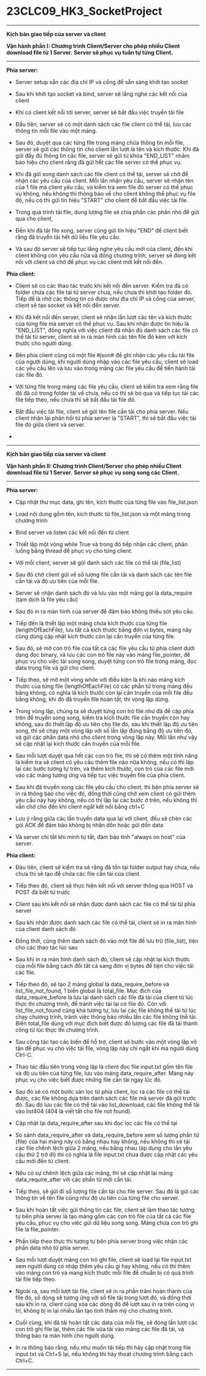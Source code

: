 # 23CLC09_HK3_SocketProject
-----------------------------------------------------------------------------------------------------------

**Kịch bản giao tiếp của server và client**

**Vận hành phần I: Chương trình Client/Server cho phép nhiều Client download file từ 1 Server.**
**Server sẽ phục vụ tuần tự từng Client.**

-----------------------------------------------------------------------------------------------------------

**Phía server:**
- Server setup sẵn các địa chỉ IP và cổng để sẵn sàng khởi tạo socket
- Sau khi khởi tạo socket và bind, server sẽ lắng nghe các kết nối của client
- Khi có client kết nối tới server, server sẽ bắt đầu việc truyền tải file
- Đầu tiên, server sẽ có một danh sách các file client có thể tải, lưu các thông tin
  mỗi file vào một mảng.
  
- Sau đó, duyệt qua các từng file trong mảng chứa thông tin mỗi file, server sẽ gửi các thông
  tin cho client lần lượt là tên và kích thước. Khi đã gửi đầy đủ thông tin các file, server
  sẽ gửi từ khóa "END_LIST" nhằm báo hiệu cho client rằng đã gửi hết các file server có thể 
  phục vụ.
  
- Khi đã gửi xong danh sách các file client có thể tải, server sẽ chờ để nhận các yêu cầu
  của client. Mỗi lần nhận yêu cầu, server sẽ nhận tên của 1 file mà client yêu cầu, và kiểm
  tra xem file đó server có thể phục vụ không, nếu không thì thông báo về cho client không
  thể phục vụ file đó, nếu có thì gửi tín hiệu "START" cho client để bắt đầu việc tải file.
  
- Trong quá trình tải file, dung lượng file sẽ chia phần các phần nhỏ để gửi qua cho client,
  
- Đến khi đã tải file xong, server cũng gửi tín hiệu "END" để client biết rằng đã truyền tải
  hết dữ liệu file yêu cầu.
  
- Và sau đó server sẽ tiếp tục lắng nghe yêu cầu mới của client, đến khi client không còn yêu
  cầu nữa và đóng chương trình, server sẽ đóng kết nối với client và chờ để phục vụ các client
  mới kết nối đến.

**Phía client:**
- Client sẽ có các thao tác trước khi kết nối đến server. Kiểm tra đã có folder chứa các file
  tải từ server chưa, nếu chưa thì khởi tạo folder đó. Tiếp để là nhờ các thông tin có được như
  địa chỉ IP và cổng của server, client sẽ tạo socket và kết nối đến server.
  
- Khi đã kết nối đến server, client sẽ nhận lần lượt các tên và kích thước của từng file mà server
  có thể phục vụ. Sau khi nhận được tín hiệu là "END_LIST", đồng nghĩa với việc client đã nhận đủ
  danh sách các file có thể tải từ server, client sẽ in ra màn hình các tên file đó kèm với kích
  thước cho người dùng.
  
- Bên phía client cũng có một file #json# để ghi nhận các yêu cầu tải file của người dùng, khi người
  dùng nhập vào các file yêu cầu, client sẽ load các yêu cầu lên và lưu vào trong mảng các file yêu
  cầu để tiến hành tải các file đó.
  
- Với từng file trong mảng các file yêu cầu, client sẽ kiểm tra xem rằng file đó đã có trong folder
  tải về chưa, nếu có thì sẽ bỏ qua và tiếp tục tải các file tiếp theo, nếu chưa thì sẽ bắt đầu tải
  file đó.
  
- Bắt đầu việc tải file, client sẽ gửi tên file cần tải cho phía server. Nếu client nhận lại phản hồi
  từ phía server là "START", thì sẽ bắt đầu việc tải file đó giữa client và server.
- 

-----------------------------------------------------------------------------------------------------------

**Kịch bản giao tiếp của server và client**

**Vận hành phần II: Chương trình Client/Server cho phép nhiều Client download file từ 1 Server.**
**Server sẽ phục vụ song song các Client.**

-----------------------------------------------------------------------------------------------------------

**Phía server:**

- Cập nhật thư mục data, ghi tên, kích thước của từng file vào file_list.json

- Load nội dung gồm tên, kích thước từ file_list.json và một mảng trong chương trình

- Bind server và listen các kết nối đến từ client

- Thiết lặp một vòng while True và trong đó tiếp nhận các client, phân luồng bằng thread để
phục vụ cho từng client.

- Với mỗi client, server sẽ gửi danh sách các file có thể tải (file_list)

- Sau đó chờ client gửi về số lượng file cần tải và danh sách các tên file cần tải và độ
  ưu tiên của mỗi file.

- Server sẽ nhận danh sách đó và lưu vào một mảng gọi là data_require (tạm dịch là file yêu cầu)

- Sau đó in ra màn hình của server để đảm bảo không thiếu sót yêu cầu.

- Tiếp đến là thiết lập một mảng chứa kích thước của từng file (lengthOfEachFile),
  lưu tất cả kích thước bằng đơn vị bytes, mảng này cũng dùng cập nhật kích thước
  còn lại cần truyền của từng file.

- Sau đó, sẽ mở con trỏ file của tất cả các file yêu cầu từ phía client dưới dạng đọc binary,
  và lưu các con trỏ file này vào mảng file_pointer, để phục vụ cho việc tải song song, duyệt
  từng con trỏ file trong mảng, đọc data trong file và gửi cho client.

- Tiếp theo, sẽ mở một vòng while với điều kiện là khi nào mảng kích thước của từng file
  (lengthOfEachFile) có các phần tử trong mảng đều bằng không, có nghĩa là kích thước còn lại
  cần truyền của mỗi file đều bằng không, khi đó đã truyền file hoàn tất, thì vòng lặp dừng.

- Trong vòng lặp, chúng ta sẽ duyệt từng con trỏ file như đã để cập phía trên để truyền song song,
  kiểm tra kích thước file cần truyền còn hay không, sau đó thiết lập độ ưu tiên cho file đó, sau khi
  thiết lập độ ưu tiên xong, thì sẽ chạy một vòng lặp với số lần lặp đúng bằng độ ưu tiên đó, và gửi
  các phần data nhỏ cho client trong vòng lặp này. Mỗi lần như vậy sẽ cập nhật lại kích thước cần truyền
  của mỗi file.

- Sau mỗi lượt duyệt qua hết các con trỏ file, thì sẽ có thêm một tính năng là kiểm tra sẽ client có yêu
  cầu thêm file nào nữa không, nếu có thì lặp lại các bước tương tự trên, và thêm kích thước, con trỏ của
  các file mới vào các mảng tương ứng và tiếp tục việc truyền file của phía client.

- Sau khi đã truyền xong các file yêu cầu cho client, thì bên phía server sẽ in ra thông báo cho việc đó,
  đồng thời cũng chờ xem client có gửi thêm yêu cầu này hay không, nếu có thì lặp lại các bước ở trên,
  nếu không thì vẫn chờ cho đến khi client ngắt kết nối bằng ctrl+C

- Lưu ý rằng giữa các lần truyền data qua lại với client, đều sẽ chèn các gói ACK để đảm bảo không bị nhận
  dồn hoặc gửi dồn data

- Và server chỉ tắt khi mình tự tắt, đảm bảo tính "always on host" của server.

**Phía client:**

- Đàu tiên, client sẽ kiểm tra sẽ rằng đã tồn tại folder output hay chưa, nếu chưa thì sẽ tạo để chứa các
  file cần tải của client.

- Tiếp theo đó, client sẽ thực hiện kết nối với server thông qua HOST và POST đã biết từ trước

- Client sau khi kết nối sẽ nhận được danh sách các file có thể tải từ phía server

- Sau khi nhận được danh sách các file có thể tải, client sẽ in ra màn hình của client danh sách đó

- Đồng thời, cũng thêm danh sách đó vào một file để lưu trữ (file_list), tiện cho các thao tác lúc sau

- Sau khi in ra màn hình danh sách đó, client sẽ cập nhật lại kích thước của mỗi file bằng cách đổi 
  tất cả sang đơn vị bytes để tiện cho việc tải các file.

- Tiếp theo đó, sẽ tạo 2 mảng global là data_require_before và list_file_not_found, 1 biến global là
  total_file. Mục đích của data_require_before là lưu lại danh sách các file đã tải của client từ lúc
  thực thi chương trình, để tránh việc tải lại có file đó. Còn với list_file_not_found cũng khá tương
  tự, lưu lại các file không thể tải từ lúc chạy chương trình, tránh việc thông báo nhiều lần các file
  không thể tải. Biến total_file dùng với mục đích biết được đó lượng các file đã tải thành công từ lúc
  thực thi chương trình.

- Sau công tác tạo các biến để hỗ trợ, client sẽ bước vào một vòng lặp vô tận để phục vụ cho việc tải file,
  vòng lặp này chỉ ngắt khi mà người dùng Ctrl-C.

- Thao tác đầu tiên trong vòng lặp là client đọc file input.txt gồm tên file và độ ưu tiên của từng file, lưu
  vào mảng data_require_after. Mảng này phục vụ cho việc biết được những file cần tải ngay lúc đó.

- Sau đó sẽ có một bước sàn lọc từ phía client, lọc ra các file có thể tải được, các file không dựa trên danh sách
  các file mà server đã gửi trước đó. Sau đó lưu các file có thể tải vào list_download, các file không thể tải vào
  list404 (404 là viết tắt cho file not found).

- Cập nhật lại data_require_after sau khi đọc lọc các file có thể tại

- So sánh data_require_after và data_require_before xem số lượng phần tử (file) của hai mảng này có bằng nhau hay
  không, nếu không thì sẽ tải các file chênh lệch giữa 2 mảng, nếu bằng nhau (áp dụng cho lần yêu cầu thứ 2 trở đi)
  thì có nghĩa là file input.txt chưa được cập nhật các yêu cầu mới đến từ client.

- Nếu có sự chênh lệch giữa các mảng, thì sẽ cập nhật lại mảng data_require_after với các phần tử mới cần tải.

- Tiếp theo, sẽ gửi đi số lượng file cần tải cho file server. Sau đó là gửi các thông tin về tên file cũng như độ ưu
  tiên của từng file cho server.

- Sau khi hoàn tất việc gửi thông tin các file, client sẽ làm thao tác tương tự bên phía server là tạo mảng gồm các con
  trỏ file của tất cả các file yêu cầu, phục vụ cho việc gửi dữ liệu song song. Mảng chứa con trỏ ghi file là file_pointer.

- Phần tiếp theo thực thi tương tự bên phía server trong việc nhận các phần data nhỏ từ phía server.

- Sau mỗi lượt duyệt mảng con trỏ ghi file, client sẽ load lại file input.txt xem người dùng có nhập thêm yêu
  cầu gì hay không, nếu có thì thêm vào mảng con trỏ và mang kích thước mỗi file để chuẩn bị có quá trình tải file
  tiếp theo.

- Ngoài ra, sau mỗi lượt tải file, client sẽ in ra phần trăm hoàn thành của file đó, số dòng sẽ tương ứng với số file
  tải trong lượt đó, và đồng thời sau khi in ra, client cũng xóa các dòng đó để lượt sau in ra trên cùng vị trí, không
  bị in lại nhiều lần tạo tính thẩm mỹ cho chương trình.

- Cuối cùng, khi đã tải hoàn tất các data của mỗi file, sẽ đóng lần lượt các con trỏ ghi file lại, thêm các file vừa tải
  vào mảng các file đã tải, và thông báo ra màn hình cho người dùng.

- In ra thông báo rằng, nếu như muốn tải tiếp thì hãy cập nhật trong file input.txt và Ctrl+S lại, nếu không thì hãy thoát
  chương trình bằng cách Ctrl+C.

-----------------------------------------------------------------------------------------------------------
